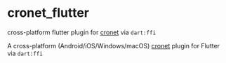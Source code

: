 # cronet_flutter

cross-platform flutter plugin for [cronet](https://chromium.googlesource.com/chromium/src/+/master/components/cronet/) via `dart:ffi`

A cross-platform (Android/iOS/Windows/macOS) [cronet](https://chromium.googlesource.com/chromium/src/+/master/components/cronet/) plugin for Flutter via `dart:ffi`
